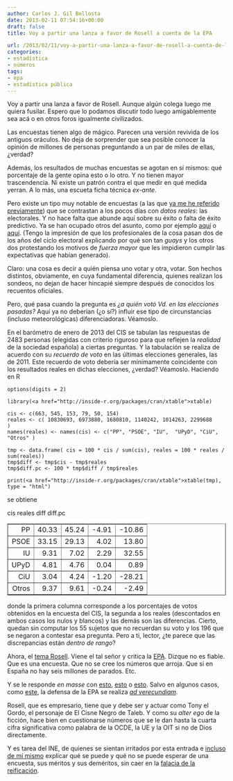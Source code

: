 ```yaml
---
author: Carlos J. Gil Bellosta
date: 2013-02-11 07:54:16+00:00
draft: false
title: Voy a partir una lanza a favor de Rosell a cuenta de la EPA

url: /2013/02/11/voy-a-partir-una-lanza-a-favor-de-rosell-a-cuenta-de-la-epa/
categories:
- estadística
- números
tags:
- epa
- estadística pública
---
```


Voy a partir una lanza a favor de Rosell. Aunque algún colega luego me quiera fusilar. Espero que lo podamos discutir todo luego amigablemente sea acá o en otros foros igualmente civilizados.

Las encuestas tienen algo de mágico. Parecen una versión revivida de los antiguos oráculos. No deja de sorprender que sea posible conocer la opinión de millones de personas preguntando a un par de miles de ellas, ¿verdad?

Además, los resultados de muchas encuestas se agotan en sí mismos: qué porcentaje de la gente opina esto o lo otro. Y no tienen mayor trascendencia. Ni existe un patrón contra el que medir en qué medida yerran. A lo más, una escueta ficha técnica _ex-ante_.

Pero existe un tipo muy notable de encuestas (a las que [ya me he referido previamente](http://www.datanalytics.com/blog/2012/10/08/las-cosquillas-de-los-sondeos-electorales/)) que se contrastan a los pocos días con _datos reales_: las electorales. Y no hace falta que abunde aquí sobre su éxito o falta de éxito predictivo. Ya se han ocupado otros del asunto, como por ejemplo [aquí](http://www.lavanguardia.com/politica/elecciones-catalanas/20121128/54355898809/fallos-encuestas-elecciones-catalanas.html) o [aquí](http://www.eldiario.es/piedrasdepapel/encuestas-Cataluna_6_75652435.html). (Tengo la impresión de que los profesionales de la cosa pasan dos de los años del ciclo electoral explicando por qué son tan _guays_ y los otros dos protestando los motivos de _fuerza mayor_ que les impidieron cumplir las expectativas que habían generado).

Claro: una cosa es decir a quién piensa uno votar y otra, votar. Son hechos distintos, obviamente, en cuya fundamental diferencia, quienes realizan los sondeos, no dejan de hacer hincapié siempre después de conocidos los recuentos oficiales.

Pero, qué pasa cuando la pregunta es _¿a quién votó Vd. en las elecciones pasadas?_ Aquí ya no deberían (¿o sí?) influir ese tipo de circunstancias (incluso meteorológicas) diferenciadoras. Véamoslo.

En el barómetro de enero de 2013 del CIS se tabulan las respuestas de 2483 personas (elegidas con criterio riguroso para que reflejen la _realidad_ de la sociedad española) a ciertas preguntas. Y la tabulación se realiza de acuerdo con su _recuerdo de voto_ en las últimas elecciones generales, las de 2011. Este recuerdo de voto debería ser mínimamente coincidente con los resultados reales en dichas elecciones, ¿verdad? Véamoslo. Haciendo en R








    options(digits = 2)

    library(<a href="http://inside-r.org/packages/cran/xtable">xtable)

    cis <- c(663, 545, 153, 79, 50, 154)
    reales <- c( 10830693, 6973880, 1680810, 1140242, 1014263, 2299688    )
    names(reales) <- names(cis) <- c("PP", "PSOE", "IU",  "UPyD", "CiU", "Otros" )

    tmp <- data.frame( cis = 100 * cis / sum(cis), reales = 100 * reales / sum(reales))
    tmp$diff <- tmp$cis - tmp$reales
    tmp$diff.pc <- 100 * tmp$diff / tmp$reales

    print(<a href="http://inside-r.org/packages/cran/xtable">xtable(tmp), type = "html")










se obtiene



<table border="1" >
<tbody >
<tr >

cis
reales
diff
diff.pc
</tr>
<tr >

<td align="right" >PP
</td>

<td align="right" >40.33
</td>

<td align="right" >45.24
</td>

<td align="right" >-4.91
</td>

<td align="right" >-10.86
</td>
</tr>
<tr >

<td align="right" >PSOE
</td>

<td align="right" >33.15
</td>

<td align="right" >29.13
</td>

<td align="right" >4.02
</td>

<td align="right" >13.80
</td>
</tr>
<tr >

<td align="right" >IU
</td>

<td align="right" >9.31
</td>

<td align="right" >7.02
</td>

<td align="right" >2.29
</td>

<td align="right" >32.55
</td>
</tr>
<tr >

<td align="right" >UPyD
</td>

<td align="right" >4.81
</td>

<td align="right" >4.76
</td>

<td align="right" >0.04
</td>

<td align="right" >0.89
</td>
</tr>
<tr >

<td align="right" >CiU
</td>

<td align="right" >3.04
</td>

<td align="right" >4.24
</td>

<td align="right" >-1.20
</td>

<td align="right" >-28.21
</td>
</tr>
<tr >

<td align="right" >Otros
</td>

<td align="right" >9.37
</td>

<td align="right" >9.61
</td>

<td align="right" >-0.24
</td>

<td align="right" >-2.49
</td>
</tr>
</tbody>
</table>


donde la primera columna corresponde a los porcentajes de votos obtenidos en la encuesta del CIS, la segunda a los reales (descontados en ambos casos los nulos y blancos) y las demás son las diferencias. Cierto, quedan sin computar los 55 sujetos que no recuerdan su voto y los 196 que se negaron a contestar esa pregunta. Pero a ti, lector, ¿te parece que las discrepancias están _dentro de rango_?

Ahora, el [tema Rosell](http://economia.elpais.com/economia/2013/02/07/actualidad/1360270022_879827.html). Viene el tal señor y critica la [EPA](http://www.datanalytics.com/blog/tag/epa/). Dizque no es fiable. Que es una encuesta. Que no se cree los números que arroja. Que si en España no hay seis millones de parados. Etc.

Y se le responde _en masse_ con [esto](http://www.europapress.es/economia/laboral-00346/noticia-economia-ine-responde-rosell-epa-basa-metodologia-comun-ue-refrendada-propia-ceoe-20130208200315.html), [esto](http://www.eldiario.es/economia/INE-Rosell-EPA-UE-CEOE_0_99040709.html) o [esto](http://economia.elpais.com/economia/2013/02/08/actualidad/1360349971_964973.html). Salvo en algunos casos, como [este](http://www.eldiario.es/zonacritica/datos-EPA-fiables_6_99100105.html), la defensa de la EPA se realiza [_ad verecundiam_](http://es.wikipedia.org/wiki/Argumento_ad_verecundiam).

Rosell, que es empresario, tiene que y debe ser y actuar como Tony el Gordo, el personaje de El Cisne Negro de Taleb. Y como su _alter ego_ de la ficción, hace bien en cuestionarse números que se le dan hasta la cuarta cifra significativa como palabra de la OCDE, la UE y la OIT si no de Dios directamente.

Y es tarea del INE, de quienes se sientan irritados por esta entrada e [incluso de mí mismo](http://www.datanalytics.com/blog/2012/11/28/coma-cero-dos-por-ciento-anda-ya/) explicar qué se puede y qué no se puede esperar de una encuesta, sus méritos y sus deméritos, sin caer en la [falacia de la reificación](http://es.wikipedia.org/wiki/Falacia_de_reificaci%C3%B3n).
